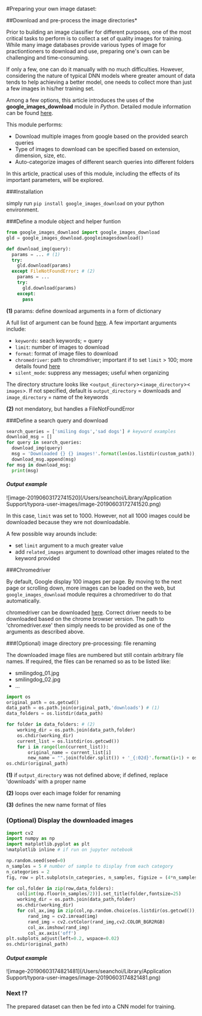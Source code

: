 #Preparing your own image dataset:

##Download and pre-process the image directories*

Prior to building an image classifier for different purposes, one of the most critical tasks to perform is to collect a set of quality images for training. While many image databases provide various types of image for practiontioners to download and use, preparing one's own can be challenging and time-consuming.

If only a few, one can do it manually with no much difficulties. However, considering the nature of typical DNN models where greater amount of data tends to help achieving a better model, one needs to collect more than just a few images in his/her training set.

Among a few options, this article introduces the uses of the **google_images_download** module in *Python*. Detailed module information can be found [here](https://github.com/hardikvasa/google-images-download).

This module performs:

* Download multiple images from google based on the provided search queries
* Type of images to download can be specified based on extension, dimension, size, etc.
* Auto-categorize images of different search queries into different folders 

In this article, practical uses of this module, including the effects of its important parameters, will be explored.

###Installation

simply run `pip install google_images_download` on your python environment.

###Define a module object and helper funtion

``` python
from google_images_downlaod import google_images_download
gld = google_images_download.googleimagesdownload()

def download_img(query):
  params = ... # (1)
  try:
    gld.download(params)
  except FileNotFoundError: # (2)
    params = ...
    try:
      gld.download(params)
    except:
      pass
```

**(1)** params: define download arguments in a form of dictionary

A full list of argument can be found [here](https://google-images-download.readthedocs.io/en/latest/arguments.html). A few important arguments include:

* `keywords`: seach keywords; = query
* `limit`: number of images to download
* `format`: format of image files to download
* `chromedriver`: path to chromdriver; important if to set `limit` > 100; more details found [here](#chromedriver)
* `silent_mode`: suppress any messages; useful when organizing

The directory structure looks like <`output_directory`><`image_directory`>< `images`>. If not specified, default is `output_directory` = downloads and `image_directory` = name of the keywords

**(2)** not mendatory, but handles a FileNotFoundError

###Define a search query and download

``` python
search_queries = ['smiling dogs','sad dogs'] # keyword examples
download_msg = []
for query in search_queries:
  download_img(query)
  msg = 'Downloaded {} {} images!'.format(len(os.listdir(custom_path)),query)
  download_msg.append(msg)  
for msg in download_msg:
  print(msg)
```

#### *Output example*

![image-20190603172741520](/Users/seanchoi/Library/Application Support/typora-user-images/image-20190603172741520.png)

In this case, `limit` was set to 1000. However, not all 1000 images could be downloaded because they wre not downloadable. 

A few possible way arounds include:

* set `limit` argument to a much greater value
* add `related_images` argument to download other images related to the keyword provided

###Chromedriver

By default, Google display 100 images per page. By moving to the next page or scrolling down, more images can be loaded on the web, but `google_images_download` module requires a chromedriver to do that automatically. 

chromedriver can be downloaded [here](http://chromedriver.chromium.org/downloads). Correct driver needs to be downloaded based on the chrome browser version. The path to 'chromedriver.exe' then simply needs to be provided as one of the arguments as described above.

###(Optional) image directory pre-processing: file renaming

The downloaded image files are numbered but still contain arbitrary file names. If required, the files can be renamed so as to be listed like:

* smilingdog_01.jpg
* smilingdog_02.jpg
* ...

``` python
import os
original_path = os.getcwd()
data_path = os.path.join(original_path,'downloads') # (1)
data_folders = os.listdir(data_path)

for folder in data_folders: # (2)
    working_dir = os.path.join(data_path,folder)
    os.chdir(working_dir)
    current_list = os.listdir(os.getcwd())
    for i in range(len(current_list)):
        original_name = current_list[i]
        new_name = "".join(folder.split()) + '_{:02d}'.format(i+1) + os.path.splitext(original_name)[-1] # (3)
os.chdir(original_path)
```

**(1)** if `output_directory` was not defined above; if defined, replace 'downloads' with a proper name

**(2)** loops over each image folder for renaming

**(3)** defines the new name format of files  

### (Optional) Display the downloaded images

``` python
import cv2
import numpy as np
import matplotlib.pyplot as plt
%matplotlib inline # if run on jupyter notebook

np.random.seed(seed=0)
n_samples = 5 # number of sample to display from each category
n_categories = 2
fig, row = plt.subplots(n_categories, n_samples, figsize = (4*n_samples, 3*n_categories))

for col,folder in zip(row,data_folders):
    col[int(np.floor(n_samples/2))].set_title(folder,fontsize=25)
    working_dir = os.path.join(data_path,folder)
    os.chdir(working_dir)
    for col_ax,img in zip(col,np.random.choice(os.listdir(os.getcwd()),n_samples,replace=False)):
        rand_img = cv2.imread(img)
        rand_img = cv2.cvtColor(rand_img,cv2.COLOR_BGR2RGB)
        col_ax.imshow(rand_img)
        col_ax.axis('off')
plt.subplots_adjust(left=0.2, wspace=0.02)
os.chdir(original_path)
```

#### *Output example*

![image-20190603174821481](/Users/seanchoi/Library/Application Support/typora-user-images/image-20190603174821481.png)

### Next !?

The prepared dataset can then be fed into a CNN model for training. 

